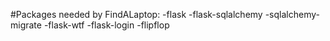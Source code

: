 #Packages needed by FindALaptop:
-flask
-flask-sqlalchemy
-sqlalchemy-migrate
-flask-wtf
-flask-login
-flipflop

